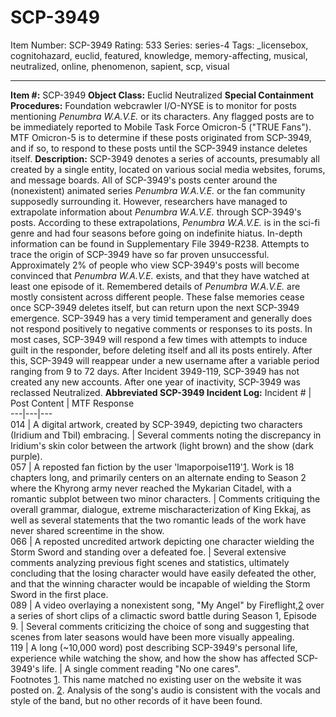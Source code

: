 # SCP-3949
Item Number: SCP-3949
Rating: 533
Series: series-4
Tags: _licensebox, cognitohazard, euclid, featured, knowledge, memory-affecting, musical, neutralized, online, phenomenon, sapient, scp, visual

---

**Item #:** SCP-3949
**Object Class:** Euclid Neutralized
**Special Containment Procedures:** Foundation webcrawler I/O-NYSE is to monitor for posts mentioning _Penumbra W.A.V.E._ or its characters. Any flagged posts are to be immediately reported to Mobile Task Force Omicron-5 ("TRUE Fans"). MTF Omicron-5 is to determine if these posts originated from SCP-3949, and if so, to respond to these posts until the SCP-3949 instance deletes itself.
**Description:** SCP-3949 denotes a series of accounts, presumably all created by a single entity, located on various social media websites, forums, and message boards.
All of SCP-3949's posts center around the (nonexistent) animated series _Penumbra W.A.V.E._ or the fan community supposedly surrounding it. However, researchers have managed to extrapolate information about _Penumbra W.A.V.E._ through SCP-3949's posts. According to these extrapolations, _Penumbra W.A.V.E._ is in the sci-fi genre and had four seasons before going on indefinite hiatus. In-depth information can be found in Supplementary File 3949-R238.
Attempts to trace the origin of SCP-3949 have so far proven unsuccessful.
Approximately 2% of people who view SCP-3949's posts will become convinced that _Penumbra W.A.V.E._ exists, and that they have watched at least one episode of it. Remembered details of _Penumbra W.A.V.E._ are mostly consistent across different people. These false memories cease once SCP-3949 deletes itself, but can return upon the next SCP-3949 emergence.
SCP-3949 has a very timid temperament and generally does not respond positively to negative comments or responses to its posts. In most cases, SCP-3949 will respond a few times with attempts to induce guilt in the responder, before deleting itself and all its posts entirely. After this, SCP-3949 will reappear under a new username after a variable period ranging from 9 to 72 days.
After Incident 3949-119, SCP-3949 has not created any new accounts. After one year of inactivity, SCP-3949 was reclassed Neutralized.
**Abbreviated SCP-3949 Incident Log:**
Incident # | Post Content | MTF Response  
---|---|---  
014 | A digital artwork, created by SCP-3949, depicting two characters (Iridium and Tbil) embracing. | Several comments noting the discrepancy in Iridium's skin color between the artwork (light brown) and the show (dark purple).  
057 | A reposted fan fiction by the user 'lmaporpoise119'[1](javascript:;). Work is 18 chapters long, and primarily centers on an alternate ending to Season 2 where the Khyrong army never reached the Mykarian Citadel, with a romantic subplot between two minor characters. | Comments critiquing the overall grammar, dialogue, extreme mischaracterization of King Ekkaj, as well as several statements that the two romantic leads of the work have never shared screentime in the show.  
066 | A reposted uncredited artwork depicting one character wielding the Storm Sword and standing over a defeated foe. | Several extensive comments analyzing previous fight scenes and statistics, ultimately concluding that the losing character would have easily defeated the other, and that the winning character would be incapable of wielding the Storm Sword in the first place.  
089 | A video overlaying a nonexistent song, "My Angel" by Fireflight,[2](javascript:;) over a series of short clips of a climactic sword battle during Season 1, Episode 9. | Several comments criticizing the choice of song and suggesting that scenes from later seasons would have been more visually appealing.  
119 | A long (~10,000 word) post describing SCP-3949's personal life, experience while watching the show, and how the show has affected SCP-3949's life. | A single comment reading "No one cares".  
Footnotes
[1](javascript:;). This name matched no existing user on the website it was posted on.
[2](javascript:;). Analysis of the song's audio is consistent with the vocals and style of the band, but no other records of it have been found.